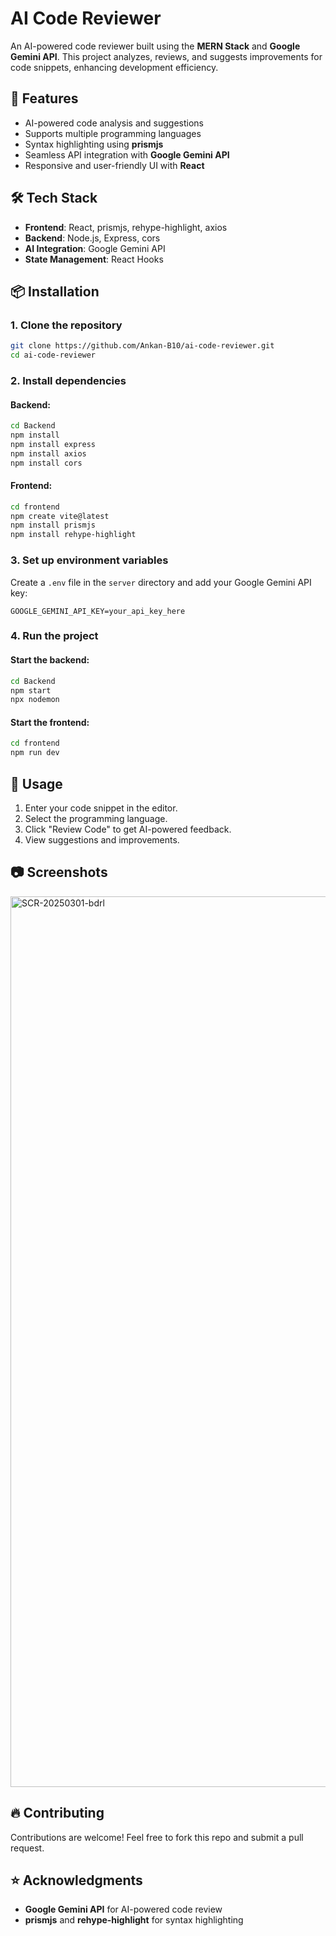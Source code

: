 # AI Code Reviewer

An AI-powered code reviewer built using the **MERN Stack** and **Google Gemini API**. This project analyzes, reviews, and suggests improvements for code snippets, enhancing development efficiency.

## 🚀 Features
- AI-powered code analysis and suggestions
- Supports multiple programming languages
- Syntax highlighting using **prismjs**
- Seamless API integration with **Google Gemini API**
- Responsive and user-friendly UI with **React**

## 🛠️ Tech Stack
- **Frontend**: React, prismjs, rehype-highlight, axios
- **Backend**: Node.js, Express, cors
- **AI Integration**: Google Gemini API
- **State Management**: React Hooks

## 📦 Installation

### 1. Clone the repository
```bash
git clone https://github.com/Ankan-B10/ai-code-reviewer.git
cd ai-code-reviewer
```

### 2. Install dependencies
#### Backend:
```bash
cd Backend
npm install
npm install express
npm install axios
npm install cors
```
#### Frontend:
```bash
cd frontend
npm create vite@latest
npm install prismjs
npm install rehype-highlight
```

### 3. Set up environment variables
Create a `.env` file in the `server` directory and add your Google Gemini API key:
```env
GOOGLE_GEMINI_API_KEY=your_api_key_here
```

### 4. Run the project
#### Start the backend:
```bash
cd Backend
npm start
npx nodemon
```
#### Start the frontend:
```bash
cd frontend
npm run dev
```

## 🎯 Usage
1. Enter your code snippet in the editor.
2. Select the programming language.
3. Click "Review Code" to get AI-powered feedback.
4. View suggestions and improvements.

## 📷 Screenshots
<img width="1425" alt="SCR-20250301-bdrl" src="https://github.com/user-attachments/assets/addac51a-c2d9-4e5f-aa7f-63d676df7030" />


## 🔥 Contributing
Contributions are welcome! Feel free to fork this repo and submit a pull request.


## ⭐ Acknowledgments
- **Google Gemini API** for AI-powered code review
- **prismjs** and **rehype-highlight** for syntax highlighting

